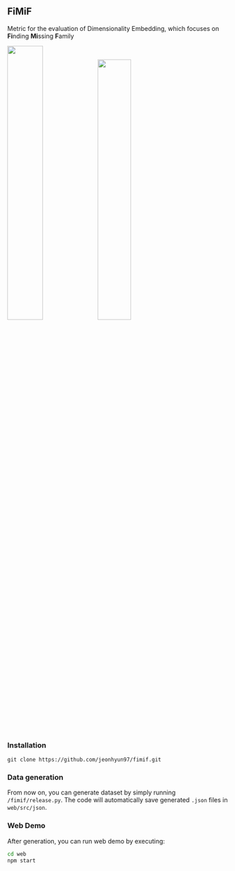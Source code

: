 ## FiMiF

Metric for the evaluation of Dimensionality Embedding, which focuses on **Fi**nding **Mi**ssing **F**amily

<img src="https://user-images.githubusercontent.com/38465539/94182412-ed416400-fedb-11ea-82af-b85ea3621916.png" width="40%">
<img src="https://user-images.githubusercontent.com/38465539/94182424-f16d8180-fedb-11ea-9487-0ea94df39a45.png" width="39%">

### Installation

```
git clone https://github.com/jeonhyun97/fimif.git
```

### Data generation

From now on, you can generate dataset by simply running `/fimif/release.py`. The code will automatically save generated `.json` files in `web/src/json`.

### Web Demo

After generation, you can run web demo by executing:
```sh
cd web
npm start
```